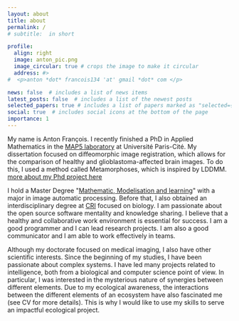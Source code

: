 ```yaml
---
layout: about
title: about
permalink: /
# subtitle:  in short

profile:
  align: right
  image: anton_pic.png
  image_circular: true # crops the image to make it circular
  address: #>
#  <p>anton *dot* francois134 'at' gmail *dot* com </p>

news: false  # includes a list of news items
latest_posts: false  # includes a list of the newest posts
selected_papers: true # includes a list of papers marked as "selected={true}"
social: true  # includes social icons at the bottom of the page
importance: 1
---
```


My name is Anton François. I recently finished a PhD in Applied Mathematics in the [MAP5 laboratory](https://map5.mi.parisdescartes.fr) at Université Paris-Cité. My dissertation focused on diffeomorphic image registration, which allows for the comparison of healthy and glioblastoma-affected brain images. To do this, I used a method called Metamorphoses, which is inspired by LDDMM. [more about my Phd project here](https://antonfrancois.github.io/projects/1_project/)

I hold a Master Degree "[Mathematic, Modelisation and learning](https://math-info.u-paris.fr/master-mathematiques-et-applications/specialite-mathematiques-modelisation-apprentissage/)" with a major in image automatic processing. Before that, I also obtained an interdisciplinary degree at [CRI](https://www.learningplanetinstitute.org) focused on biology. I am passionate about the open source software mentality and knowledge sharing. I believe that a healthy and collaborative work environment is essential for success. I am a good programmer and I can lead research projects. I am also a good communicator and I am able to work effectively in teams.

<!-- Bien que mon doctorat ait porté sur l'imagerie médicale, j'ai également d'autres centres d'intérêt scientifiques. Depuis le début de mes études, je me suis passionné pour les systèmes complexes. J'ai mené de nombreux projets en rapport avec l'intelligence, à la fois d'un point de vue biologique et informatique. En particulier, j'ai été intéressé par le caractère mystérieux des synergies entre différents éléments. De par ma conscience écologique, les interactions entre les différents éléments d'un écosystème m'ont également fascinés (voir CV pour plus de détails). C'est pourquoi j'aimerais mettre mes compétences au service d'un projet écologique impactant. -->

Although my doctorate focused on medical imaging, I also have other scientific interests. Since the beginning of my studies, I have been passionate about complex systems. I have led many projects related to intelligence, both from a biological and computer science point of view. In particular, I was interested in the mysterious nature of synergies between different elements. Due to my ecological awareness, the interactions between the different elements of an ecosystem have also fascinated me (see CV for more details). This is why I would like to use my skills to serve an impactful ecological project.

